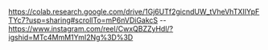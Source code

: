 

https://colab.research.google.com/drive/1Gj6UTf2gicndUW_tVheVhTXIIYpFTYc7?usp=sharing#scrollTo=mP6nVDiGakcS -- https://www.instagram.com/reel/CwxQBZZyHdl/?igshid=MTc4MmM1YmI2Ng%3D%3D

